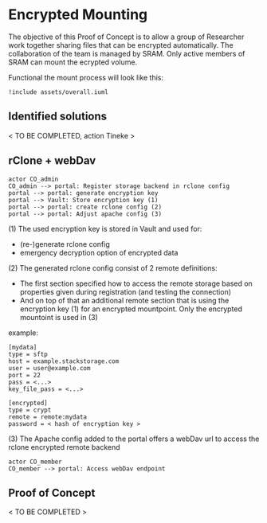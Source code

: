 # Encrypted Mounting

The objective of this Proof of Concept is to allow a group of Researcher work together sharing files that can be encrypted automatically.
The collaboration of the team is managed by SRAM. Only active members of SRAM can mount the ecrypted volume.

Functional the mount process will look like this:

```plantuml
!include assets/overall.iuml
```

## Identified solutions

< TO BE COMPLETED, action Tineke >

## rClone + webDav

```plantuml 
actor CO_admin
CO_admin --> portal: Register storage backend in rclone config
portal --> portal: generate encryption key
portal --> Vault: Store encryption key (1)
portal --> portal: create rclone config (2)
portal --> portal: Adjust apache config (3)
```

(1) The used encryption key is stored in Vault and used for:
* (re-)generate rclone config
* emergency decryption option of encrypted data

(2) The generated rclone config consist of 2 remote definitions:
* The first section specified how to access the remote storage based on properties given during registration (and testing the connection)
* And on top of that an additional remote section that is using the encryption key (1) for an encrypted mountpoint. Only the encrypted mountoint is used in (3)
 
 example:

```rclone
[mydata]
type = sftp
host = example.stackstorage.com
user = user@example.com
port = 22
pass = <...>
key_file_pass = <...>

[encrypted]
type = crypt
remote = remote:mydata
password = < hash of encryption key >
``` 

(3) The Apache config added to the portal offers a webDav url to access the rclone encrypted remote backend


```plantuml 
actor CO_member
CO_member --> portal: Access webDav endpoint
``` 

## Proof of Concept

< TO BE COMPLETED >